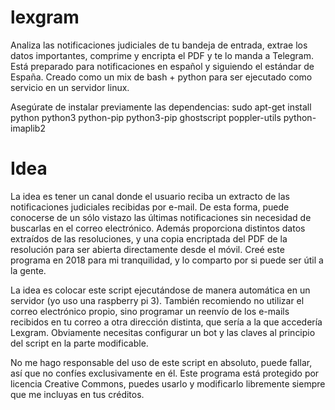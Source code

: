 # lexgram
Analiza las notificaciones judiciales de tu bandeja de entrada, extrae los datos importantes, comprime y encripta el PDF y te lo manda a Telegram. Está preparado para notificaciones en español y siguiendo el estándar de España. Creado como un mix de bash + python para ser ejecutado como servicio en un servidor linux.

Asegúrate de instalar previamente las dependencias:
    sudo apt-get install python python3 python-pip python3-pip ghostscript poppler-utils python-imaplib2 

# Idea
La idea es tener un canal donde el usuario reciba un extracto de las notificaciones judiciales recibidas por e-mail. De esta forma, puede conocerse de un sólo vistazo las últimas notificaciones sin necesidad de buscarlas en el correo electrónico. Además proporciona distintos datos extraídos de las resoluciones, y una copia encriptada del PDF de la resolución para ser abierta directamente desde el móvil. Creé este programa en 2018 para mi tranquilidad, y lo comparto por si puede ser útil a la gente. 

La idea es colocar este script ejecutándose de manera automática en un servidor (yo uso una raspberry pi 3). También recomiendo no utilizar el correo electrónico propio, sino programar un reenvío de los e-mails recibidos en tu correo a otra dirección distinta, que sería a la que accedería Lexgram. Obviamente necesitas configurar un bot y las claves al principio del script en la parte modificable. 

No me hago responsable del uso de este script en absoluto, puede fallar, así que no confíes exclusivamente en él. Este programa está protegido por licencia Creative Commons, puedes usarlo y modificarlo libremente siempre que me incluyas en tus créditos. 

